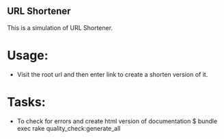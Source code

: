 ## URL Shortener

This is a simulation of URL Shortener.

# Usage:
 - Visit the root url and then enter link to create a shorten version of it.

# Tasks:
 - To check for errors and create html version of documentation
   $ bundle exec rake quality_check:generate_all